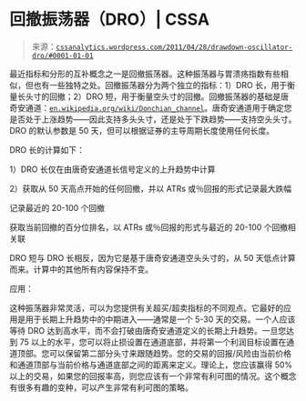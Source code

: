 <!--yml

[未分类](https://cssanalytics.wordpress.com/2011/04/28/drawdown-oscillator-dro/#0001-01-01)

日期：2024-05-12 18:10:39

-->

# 回撤振荡器（DRO）| CSSA

> 来源：[`cssanalytics.wordpress.com/2011/04/28/drawdown-oscillator-dro/#0001-01-01`](https://cssanalytics.wordpress.com/2011/04/28/drawdown-oscillator-dro/#0001-01-01)

最近指标和分形的互补概念之一是回撤振荡器。这种振荡器与胃溃疡指数有些相似，但也有一些独特之处。回撤振荡器分为两个独立的指标：1）DRO 长，用于衡量长头寸的回撤；2）DRO 短，用于衡量空头寸的回撤。回撤振荡器的基础是唐奇安通道：[`en.wikipedia.org/wiki/Donchian_channel`](http://en.wikipedia.org/wiki/Donchian_channel)。唐奇安通道用于确定您是否处于上涨趋势——因此支持多头头寸，还是处于下跌趋势——支持空头头寸。DRO 的默认参数是 50 天，但可以根据证券的主导周期长度使用任何长度。

DRO 长的计算如下：

1）DRO 长仅在由唐奇安通道长信号定义的上升趋势中计算

2）获取从 50 天高点开始的任何回撤，并以 ATRs 或％回报的形式记录最大跌幅

记录最近的 20-100 个回撤

获取当前回撤的百分位排名，以 ATRs 或％回报的形式与最近的 20-100 个回撤相关联

DRO 短与 DRO 长相反，因为它是基于唐奇安通道空头头寸的，从 50 天低点计算而来。计算中的其他所有内容保持不变。

应用：

这种振荡器非常灵活，可以为您提供有关超买/超卖指标的不同观点。它最好的应用是用于长期上升趋势中的中期进入——通常是一个 5-30 天的交易。一个人应该等待 DRO 达到高水平，而不会打破由唐奇安通道定义的长期上升趋势。一旦您达到 75 以上的水平，您可以将止损设置在通道底部，并将第一个利润目标设置在通道顶部。您可以保留第二部分头寸来跟随趋势。您的交易的回报/风险由当前价格和通道顶部与当前价格与通道底部之间的距离来定义。理论上，您应该赢得 50%以上的交易，如果您的回报率高，则您应该有一个非常有利可图的情况。这个概念有很多有趣的变种，可以产生非常有利可图的策略。
